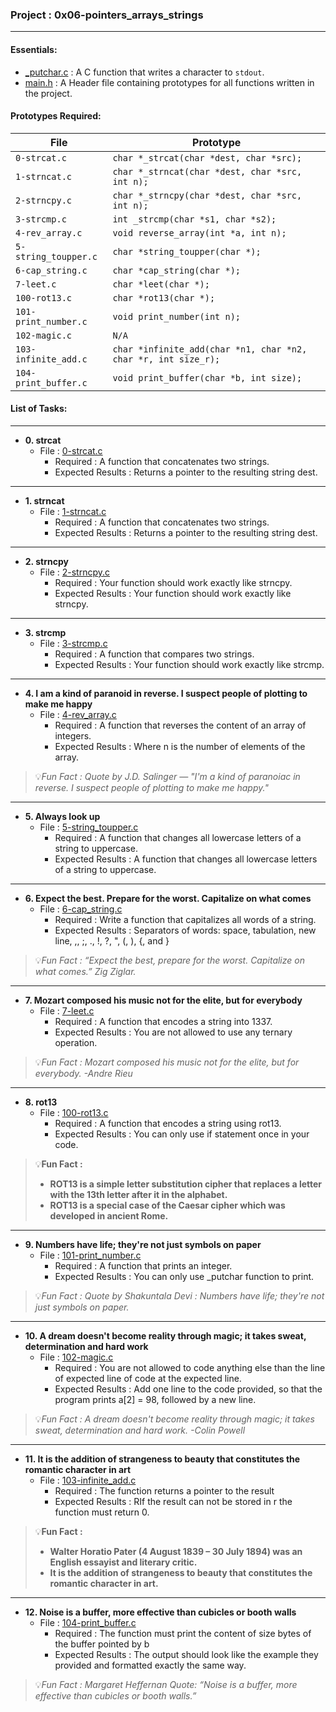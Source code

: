 <h3>Project : 0x06-pointers_arrays_strings</h3>
<hr>

<h4>Essentials:</h4>

* [_putchar.c](./_putchar.c) : A C function that writes a character to `stdout`.
* [main.h](./main.h) : A Header file containing prototypes for all functions written in the project.

<h4>Prototypes Required:</h4>

| File                 | Prototype                                                      |
| ---------------------| ---------------------------------------------------------------|
| `0-strcat.c`         | `char *_strcat(char *dest, char *src);`                        |
| `1-strncat.c`        | `char *_strncat(char *dest, char *src, int n);`                |
| `2-strncpy.c`        | `char *_strncpy(char *dest, char *src, int n);`                |
| `3-strcmp.c`         | `int _strcmp(char *s1, char *s2);`                             |
| `4-rev_array.c`      | `void reverse_array(int *a, int n);`                           |
| `5-string_toupper.c` | `char *string_toupper(char *);`                                |
| `6-cap_string.c`     | `char *cap_string(char *);`                                    |
| `7-leet.c`           | `char *leet(char *);`                                          |
| `100-rot13.c`        | `char *rot13(char *);`                                         |
| `101-print_number.c` | `void print_number(int n);`                                    |
| `102-magic.c`        | `N/A`                                                          |
| `103-infinite_add.c` | `char *infinite_add(char *n1, char *n2, char *r, int size_r);` |
| `104-print_buffer.c` | `void print_buffer(char *b, int size);`                        |

<h4>List of Tasks:</h4>
<hr>

* **0. strcat**
  * File : [0-strcat.c](./0-strcat.c)
    * Required : A function that concatenates two strings.
    * Expected Results : Returns a pointer to the resulting string dest.
<hr>

* **1. strncat**
  * File : [1-strncat.c](./1-strncat.c)
    * Required : A function that concatenates two strings.
    * Expected Results : Returns a pointer to the resulting string dest.
<hr>
  
* **2. strncpy**
  * File : [2-strncpy.c](./2-strncpy.c)
    * Required : Your function should work exactly like strncpy.
    * Expected Results : Your function should work exactly like strncpy.
<hr>
  
* **3. strcmp**
  * File : [3-strcmp.c](./3-strcmp.c)
    * Required : A function that compares two strings.
    * Expected Results : Your function should work exactly like strcmp.
<hr>

* **4. I am a kind of paranoid in reverse. I suspect people of plotting to make me happy**
  * File : [4-rev_array.c](./4-rev_array.c)
    * Required : A function that reverses the content of an array of integers.
    * Expected Results : Where n is the number of elements of the array.
    
> 💡*Fun Fact : Quote by J.D. Salinger — "I'm a kind of paranoiac in reverse. I suspect people of plotting to make me happy."*

<hr>
  
* **5. Always look up**
  * File : [5-string_toupper.c](./5-string_toupper.c)
    * Required : A function that changes all lowercase letters of a string to uppercase.
    * Expected Results : A function that changes all lowercase letters of a string to uppercase.
<hr>

* **6. Expect the best. Prepare for the worst. Capitalize on what comes**
  * File : [6-cap_string.c](./6-cap_string.c)
    * Required : Write a function that capitalizes all words of a string.
    * Expected Results : Separators of words: space, tabulation, new line, ,, ;, ., !, ?, ", (, ), {, and }
    
> 💡*Fun Fact : “Expect the best, prepare for the worst. Capitalize on what comes.” Zig Ziglar.*

<hr>

* **7. Mozart composed his music not for the elite, but for everybody**
  * File : [7-leet.c](./7-leet.c)
    * Required : A function that encodes a string into 1337.
    * Expected Results : You are not allowed to use any ternary operation.
    
> 💡*Fun Fact : Mozart composed his music not for the elite, but for everybody. -Andre Rieu*

<hr>

* **8. rot13**
  * File : [100-rot13.c](./100-rot13.c)
    * Required : A function that encodes a string using rot13.
    * Expected Results : You can only use if statement once in your code.
    
> 💡**Fun Fact :**
> * **ROT13 is a simple letter substitution cipher that replaces a letter with the 13th letter after it in the alphabet.**
> * **ROT13 is a special case of the Caesar cipher which was developed in ancient Rome.**

<hr>
  
* **9. Numbers have life; they're not just symbols on paper**
  * File : [101-print_number.c](./101-print_number.c)
    * Required : A function that prints an integer.
    * Expected Results : You can only use _putchar function to print.
    
> 💡*Fun Fact : Quote by Shakuntala Devi : Numbers have life; they're not just symbols on paper.*

<hr>

* **10. A dream doesn't become reality through magic; it takes sweat, determination and hard work**
  * File : [102-magic.c](./102-magic.c)
    * Required : You are not allowed to code anything else than the line of expected line of code at the expected line.
    * Expected Results : Add one line to the code provided, so that the program prints a[2] = 98, followed by a new line.
    
> 💡*Fun Fact : A dream doesn't become reality through magic; it takes sweat, determination and hard work. -Colin Powell*

<hr>
  
* **11. It is the addition of strangeness to beauty that constitutes the romantic character in art**
  * File : [103-infinite_add.c](./103-infinite_add.c)
    * Required : The function returns a pointer to the result
    * Expected Results : RIf the result can not be stored in r the function must return 0.
    
> 💡**Fun Fact :**
> * **Walter Horatio Pater (4 August 1839 – 30 July 1894) was an English essayist and literary critic.**
> * **It is the addition of strangeness to beauty that constitutes the romantic character in art.**

<hr>


* **12. Noise is a buffer, more effective than cubicles or booth walls**
  * File : [104-print_buffer.c](./104-print_buffer.c)
    * Required : The function must print the content of size bytes of the buffer pointed by b
    * Expected Results : The output should look like the example they provided and formatted exactly the same way.
    
> 💡*Fun Fact : Margaret Heffernan Quote: “Noise is a buffer, more effective than cubicles or booth walls.”*

